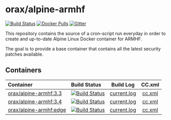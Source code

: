 # orax/alpine-armhf
[![Build Status](https://armbuild.userctl.xyz/alpine/stable/status.svg)](https://armbuild.userctl.xyz/alpine/stable/current.log)
[![Docker Pulls](https://img.shields.io/docker/pulls/orax/alpine-armhf.svg?style=flat-square)](https://hub.docker.com/r/orax/alpine-armhf/) [![Gitter](https://img.shields.io/gitter/room/orax/alpine-armhf.svg?style=flat-square)](https://gitter.im/0rax/alpine-armhf)

This repository contains the source of a cron-script run everyday in order to create and up-to-date Alpine Linux Docker container for ARMHF.

The goal is to provide a base container that contains all the latest security patches available.

## Containers

 Container | Build Status | Build Log | CC.xml
:----------|:-------------|:---------:|:-------:
[orax/alpine-armhf:3.3](https://hub.docker.com/r/orax/alpine-armhf/) | [![Build Status](https://armbuild.userctl.xyz/alpine/3.3/status.svg)](https://armbuild.userctl.xyz/alpine/3.3/current.log) | [current.log](https://armbuild.userctl.xyz/alpine/3.3/current.log) | [cc.xml](https://armbuild.userctl.xyz/alpine/3.3/cc.xml)
[orax/alpine-armhf:3.4](https://hub.docker.com/r/orax/alpine-armhf/) | [![Build Status](https://armbuild.userctl.xyz/alpine/3.4/status.svg)](https://armbuild.userctl.xyz/alpine/3.4/current.log) | [current.log](https://armbuild.userctl.xyz/alpine/3.4/current.log) | [cc.xml](https://armbuild.userctl.xyz/alpine/3.4/cc.xml)
[orax/alpine-armhf:edge](https://hub.docker.com/r/orax/alpine-armhf/) | [![Build Status](https://armbuild.userctl.xyz/alpine/edge/status.svg)](https://armbuild.userctl.xyz/alpine/edge/current.log) | [current.log](https://armbuild.userctl.xyz/alpine/edge/current.log) | [cc.xml](https://armbuild.userctl.xyz/alpine/edge/cc.xml)
